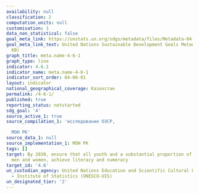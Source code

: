 ```yaml
---
availability: null
classification: 2
computation_units: null
customisation: 1
data_non_statistical: false
goal_meta_link: https://unstats.un.org/sdgs/metadata/files/Metadata-04-06-01.pdf
goal_meta_link_text: United Nations Sustainable Development Goals Metadata (PDF 57.8
  KB)
graph_title: meta.name-4-6-1
graph_type: line
indicator: 4.6.1
indicator_name: meta.name-4-6-1
indicator_sort_order: 04-06-01
layout: indicator
national_geographical_coverage: Казахстан
permalink: /4-6-1/
published: true
reporting_status: notstarted
sdg_goal: '4'
source_active_1: true
source_compilation_1: 'исследование ОЭСР,

  МОН РК'
source_data_1: null
source_implementation_1: МОН РК
tags: []
target: By 2030, ensure that all youth and a substantial proportion of adults, both
  men and women, achieve literacy and numeracy
target_id: '4.6'
un_custodian_agency: United Nations Education and Scientific Cultural Organisation
  - Institute of Statistics (UNESCO-UIS)
un_designated_tier: '2'
---
```

